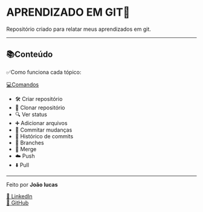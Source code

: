 # APRENDIZADO EM GIT🚀

Repositório criado para relatar meus aprendizados em git.

---

## 📚Conteúdo
✅Como funciona cada tópico:

[💻Comandos](https://github.com/Joao-Lucas-dev21/aprendizado-git/blob/main/Comandos.MD)

- 🛠️ Criar repositório
- 🔗 Clonar repositório
- 🔍 Ver status
- ➕ Adicionar arquivos
- 📝 Commitar mudanças
- 📜 Histórico de commits
- 🔀 Branches
- 🔄 Merge
- ☁️ Push
- ⬇️ Pull
---

Feito por **João lucas**

[🔗 LinkedIn](https://www.linkedin.com/in/joao-lucas-dev21/)  
[🔗 GitHub](https://github.com/Joao-Lucas-dev21)